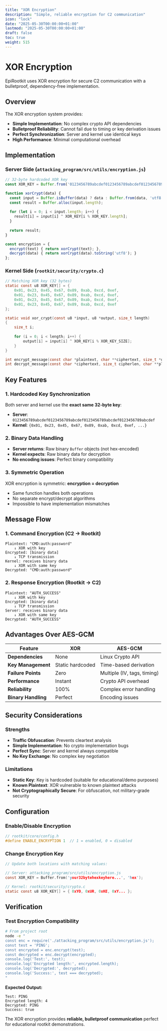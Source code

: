 ```yaml
---
title: "XOR Encryption"
description: "Simple, reliable encryption for C2 communication"
icon: "lock"
date: "2025-05-30T00:00:00+01:00"
lastmod: "2025-05-30T00:00:00+01:00"
draft: false
toc: true
weight: 515
---
```


# XOR Encryption

EpiRootkit uses XOR encryption for secure C2 communication with a bulletproof, dependency-free implementation.

## Overview

The XOR encryption system provides:
- **Simple Implementation**: No complex crypto API dependencies
- **Bulletproof Reliability**: Cannot fail due to timing or key derivation issues
- **Perfect Synchronization**: Server and kernel use identical keys
- **High Performance**: Minimal computational overhead

## Implementation

### Server Side (`attacking_program/src/utils/encryption.js`)
```javascript
// 32-byte hardcoded XOR key
const XOR_KEY = Buffer.from('0123456789abcdef0123456789abcdef0123456789abcdef0123456789abcdef', 'hex');

function xorCrypt(data) {
  const input = Buffer.isBuffer(data) ? data : Buffer.from(data, 'utf8');
  const result = Buffer.alloc(input.length);
  
  for (let i = 0; i < input.length; i++) {
    result[i] = input[i] ^ XOR_KEY[i % XOR_KEY.length];
  }
  
  return result;
}

const encryption = {
  encrypt(text) { return xorCrypt(text); },
  decrypt(data) { return xorCrypt(data).toString('utf8'); }
};
```

### Kernel Side (`rootkit/security/crypto.c`)
```c
// Matching XOR key (32 bytes)
static const u8 XOR_KEY[] = {
    0x01, 0x23, 0x45, 0x67, 0x89, 0xab, 0xcd, 0xef,
    0x01, 0x23, 0x45, 0x67, 0x89, 0xab, 0xcd, 0xef,
    0x01, 0x23, 0x45, 0x67, 0x89, 0xab, 0xcd, 0xef,
    0x01, 0x23, 0x45, 0x67, 0x89, 0xab, 0xcd, 0xef
};

static void xor_crypt(const u8 *input, u8 *output, size_t length)
{
    size_t i;
    
    for (i = 0; i < length; i++) {
        output[i] = input[i] ^ XOR_KEY[i % XOR_KEY_SIZE];
    }
}

int encrypt_message(const char *plaintext, char **ciphertext, size_t *outlen);
int decrypt_message(const char *ciphertext, size_t cipherlen, char **plaintext);
```

## Key Features

### 1. Hardcoded Key Synchronization
Both server and kernel use the **exact same 32-byte key**:
- **Server**: `0123456789abcdef0123456789abcdef0123456789abcdef0123456789abcdef`
- **Kernel**: `{0x01, 0x23, 0x45, 0x67, 0x89, 0xab, 0xcd, 0xef, ...}`

### 2. Binary Data Handling
- **Server returns**: Raw binary `Buffer` objects (not hex-encoded)
- **Kernel expects**: Raw binary data for decryption
- **No encoding issues**: Perfect binary compatibility

### 3. Symmetric Operation
XOR encryption is symmetric: **encryption = decryption**
- Same function handles both operations
- No separate encrypt/decrypt algorithms
- Impossible to have implementation mismatches

## Message Flow

### 1. Command Encryption (C2 → Rootkit)
```
Plaintext: "CMD:auth:password"
    ↓ XOR with key
Encrypted: [binary data]
    ↓ TCP transmission
Kernel: receives binary data
    ↓ XOR with same key  
Decrypted: "CMD:auth:password"
```

### 2. Response Encryption (Rootkit → C2)
```
Plaintext: "AUTH_SUCCESS"
    ↓ XOR with key
Encrypted: [binary data]
    ↓ TCP transmission
Server: receives binary data
    ↓ XOR with same key
Decrypted: "AUTH_SUCCESS"
```

## Advantages Over AES-GCM

| Feature | XOR | AES-GCM |
|---------|-----|---------|
| **Dependencies** | None | Linux Crypto API |
| **Key Management** | Static hardcoded | Time-based derivation |
| **Failure Points** | Zero | Multiple (IV, tags, timing) |
| **Performance** | Instant | Crypto API overhead |
| **Reliability** | 100% | Complex error handling |
| **Binary Handling** | Perfect | Encoding issues |

## Security Considerations

### Strengths
- **Traffic Obfuscation**: Prevents cleartext analysis
- **Simple Implementation**: No crypto implementation bugs
- **Perfect Sync**: Server and kernel always compatible
- **No Key Exchange**: No complex key negotiation

### Limitations
- **Static Key**: Key is hardcoded (suitable for educational/demo purposes)
- **Known Plaintext**: XOR vulnerable to known plaintext attacks
- **Not Cryptographically Secure**: For obfuscation, not military-grade security

## Configuration

### Enable/Disable Encryption
```c
// rootkit/core/config.h
#define ENABLE_ENCRYPTION 1  // 1 = enabled, 0 = disabled
```

### Change Encryption Key
```c
// Update both locations with matching values:

// Server: attacking_program/src/utils/encryption.js
const XOR_KEY = Buffer.from('your32bytehexkeyhere...', 'hex');

// Kernel: rootkit/security/crypto.c
static const u8 XOR_KEY[] = { 0xYO, 0xUR, 0xKE, 0xY... };
```

## Verification

### Test Encryption Compatibility
```bash
# From project root
node -e "
const enc = require('./attacking_program/src/utils/encryption.js');
const test = 'PING';
const encrypted = enc.encrypt(test);
const decrypted = enc.decrypt(encrypted);
console.log('Test:', test);
console.log('Encrypted length:', encrypted.length);
console.log('Decrypted:', decrypted);
console.log('Success:', test === decrypted);
"
```

**Expected Output:**
```
Test: PING
Encrypted length: 4
Decrypted: PING
Success: true
```

The XOR encryption provides **reliable, bulletproof communication** perfect for educational rootkit demonstrations. 